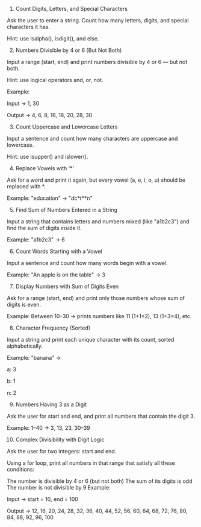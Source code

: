 1. Count Digits, Letters, and Special Characters

Ask the user to enter a string. Count how many letters, digits, and special characters it has.

Hint: use isalpha(), isdigit(), and else.



2. Numbers Divisible by 4 or 6 (But Not Both)

Input a range (start, end) and print numbers divisible by 4 or 6 — but not both.

Hint: use logical operators and, or, not.

Example:

Input → 1, 30

Output → 4, 6, 8, 16, 18, 20, 28, 30



3. Count Uppercase and Lowercase Letters

Input a sentence and count how many characters are uppercase and lowercase.

Hint: use isupper() and islower().



4. Replace Vowels with ‘*’

Ask for a word and print it again, but every vowel (a, e, i, o, u) should be replaced with *.

Example: "education" → "*d*c*t**n"



5. Find Sum of Numbers Entered in a String

Input a string that contains letters and numbers mixed (like "a1b2c3") and find the sum of digits inside it.

Example: "a1b2c3" → 6



6. Count Words Starting with a Vowel

Input a sentence and count how many words begin with a vowel.

Example: "An apple is on the table" → 3



7. Display Numbers with Sum of Digits Even

Ask for a range (start, end) and print only those numbers whose sum of digits is even.

Example: Between 10–30 → prints numbers like 11 (1+1=2), 13 (1+3=4), etc.



8. Character Frequency (Sorted)

Input a string and print each unique character with its count, sorted alphabetically.

Example: "banana" →

a: 3

b: 1

n: 2



9. Numbers Having 3 as a Digit

Ask the user for start and end, and print all numbers that contain the digit 3.

Example: 1–40 → 3, 13, 23, 30–39



10. Complex Divisibility with Digit Logic

Ask the user for two integers: start and end.

Using a for loop, print all numbers in that range that satisfy all these conditions:

The number is divisible by 4 or 6 (but not both)
The sum of its digits is odd
The number is not divisible by 9
Example:

Input → start = 10, end = 100

Output → 12, 16, 20, 24, 28, 32, 36, 40, 44, 52, 56, 60, 64, 68, 72, 76, 80, 84, 88, 92, 96, 100
